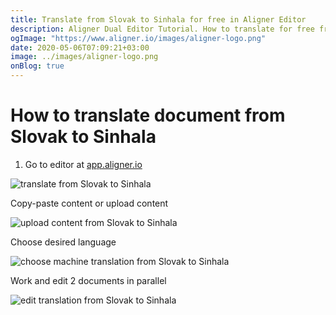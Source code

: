 ```yaml
---
title: Translate from Slovak to Sinhala for free in Aligner Editor
description: Aligner Dual Editor Tutorial. How to translate for free from Slovak to Sinhala. Aligner is multilingual document management platform. 
ogImage: "https://www.aligner.io/images/aligner-logo.png"
date: 2020-05-06T07:09:21+03:00
image: ../images/aligner-logo.png
onBlog: true
---
```


# How to translate document from Slovak to Sinhala

1. Go to editor at [app.aligner.io](https://app.aligner.io "Aligner App web page")

![translate from Slovak to Sinhala](../aligner-blank-editor.png "translate from Slovak to Sinhala")

Copy-paste content or upload content

![upload content from Slovak to Sinhala](../aligner-uploaded-document.png "upload content from Slovak to Sinhala")

Choose desired language

![choose machine translation from Slovak to Sinhala](../aligner-language-dropdown.png "choose machine translation from Slovak to Sinhala")

Work and edit 2 documents in parallel

![edit translation from Slovak to Sinhala](../aligner-double-sitded-editor.png "edit translation from Slovak to Sinhala")

